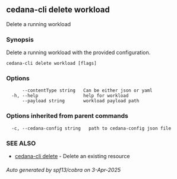 ## cedana-cli delete workload

Delete a running workload

### Synopsis

Delete a running workload with the provided configuration.

```
cedana-cli delete workload [flags]
```

### Options

```
      --contentType string   Can be either json or yaml
  -h, --help                 help for workload
      --payload string       workload payload path
```

### Options inherited from parent commands

```
  -c, --cedana-config string   path to cedana-config json file
```

### SEE ALSO

* [cedana-cli delete](cedana-cli_delete.md)	 - Delete an existing resource

###### Auto generated by spf13/cobra on 3-Apr-2025
